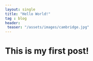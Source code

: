 ```yaml
---
layout: single
title: "Hello World!"
tag : blog
header:
 teaser: "/assets/images/cambridge.jpg"
---
```



# This is my first post!
